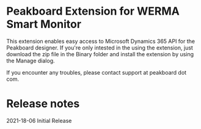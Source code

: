 # Peakboard Extension for WERMA Smart Monitor
This extension enables easy access to Microsoft Dynamics 365 API for the Peakboard designer.
If you're only intested in the using the extension, just download the zip file in the Binary
folder and install the extension by using the Manage dialog.

If you encounter any troubles, please contact support at peakboard dot com.

# Release notes
2021-18-06 Initial Release
